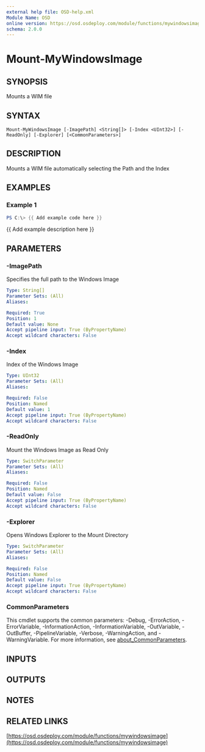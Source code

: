 ```yaml
---
external help file: OSD-help.xml
Module Name: OSD
online version: https://osd.osdeploy.com/module/functions/mywindowsimage
schema: 2.0.0
---
```


# Mount-MyWindowsImage

## SYNOPSIS
Mounts a WIM file

## SYNTAX

```
Mount-MyWindowsImage [-ImagePath] <String[]> [-Index <UInt32>] [-ReadOnly] [-Explorer] [<CommonParameters>]
```

## DESCRIPTION
Mounts a WIM file automatically selecting the Path and the Index

## EXAMPLES

### Example 1
```powershell
PS C:\> {{ Add example code here }}
```

{{ Add example description here }}

## PARAMETERS

### -ImagePath
Specifies the full path to the Windows Image

```yaml
Type: String[]
Parameter Sets: (All)
Aliases:

Required: True
Position: 1
Default value: None
Accept pipeline input: True (ByPropertyName)
Accept wildcard characters: False
```

### -Index
Index of the Windows Image

```yaml
Type: UInt32
Parameter Sets: (All)
Aliases:

Required: False
Position: Named
Default value: 1
Accept pipeline input: True (ByPropertyName)
Accept wildcard characters: False
```

### -ReadOnly
Mount the Windows Image as Read Only

```yaml
Type: SwitchParameter
Parameter Sets: (All)
Aliases:

Required: False
Position: Named
Default value: False
Accept pipeline input: True (ByPropertyName)
Accept wildcard characters: False
```

### -Explorer
Opens Windows Explorer to the Mount Directory

```yaml
Type: SwitchParameter
Parameter Sets: (All)
Aliases:

Required: False
Position: Named
Default value: False
Accept pipeline input: True (ByPropertyName)
Accept wildcard characters: False
```

### CommonParameters
This cmdlet supports the common parameters: -Debug, -ErrorAction, -ErrorVariable, -InformationAction, -InformationVariable, -OutVariable, -OutBuffer, -PipelineVariable, -Verbose, -WarningAction, and -WarningVariable. For more information, see [about_CommonParameters](http://go.microsoft.com/fwlink/?LinkID=113216).

## INPUTS

## OUTPUTS

## NOTES

## RELATED LINKS

[https://osd.osdeploy.com/module/functions/mywindowsimage](https://osd.osdeploy.com/module/functions/mywindowsimage)

